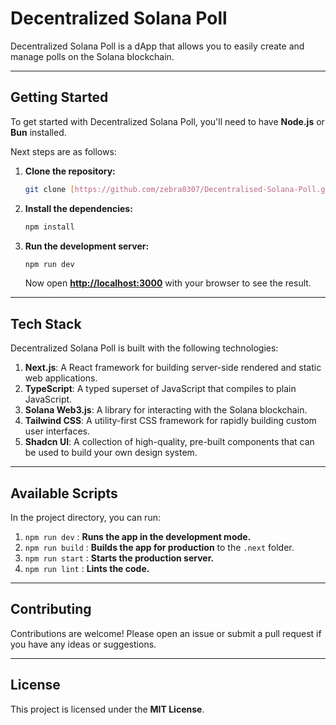 # Decentralized Solana Poll

Decentralized Solana Poll is a dApp that allows you to easily create and manage polls on the Solana blockchain.

---

## Getting Started

To get started with Decentralized Solana Poll, you'll need to have **Node.js** or **Bun** installed.

Next steps are as follows:

1.  **Clone the repository:**
    ```bash
    git clone [https://github.com/zebra0307/Decentralised-Solana-Poll.git](https://github.com/zebra0307/Decentralised-Solana-Poll.git)
    ```
2.  **Install the dependencies:**
    ```bash
    npm install
    ```
3.  **Run the development server:**
    ```bash
    npm run dev
    ```
    Now open **[http://localhost:3000](http://localhost:3000)** with your browser to see the result.

---

## Tech Stack

Decentralized Solana Poll is built with the following technologies:

1.  **Next.js**: A React framework for building server-side rendered and static web applications.
2.  **TypeScript**: A typed superset of JavaScript that compiles to plain JavaScript.
3.  **Solana Web3.js**: A library for interacting with the Solana blockchain.
4.  **Tailwind CSS**: A utility-first CSS framework for rapidly building custom user interfaces.
5.  **Shadcn UI**: A collection of high-quality, pre-built components that can be used to build your own design system.

---

## Available Scripts

In the project directory, you can run:

1.  `npm run dev` : **Runs the app in the development mode.**
2.  `npm run build` : **Builds the app for production** to the `.next` folder.
3.  `npm run start` : **Starts the production server.**
4.  `npm run lint` : **Lints the code.**

---

## Contributing

Contributions are welcome! Please open an issue or submit a pull request if you have any ideas or suggestions.

---

## License

This project is licensed under the **MIT License**.
